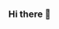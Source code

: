 ### Hi there 👋

<!--
**vandana1499/vandana1499** is a ✨ _special_ ✨ repository because its `README.md` (this file) appears on your GitHub profile.

Here are some ideas to get you started:

- 🔭 I’m currently working on my personal blog
- 🌱 I’m currently learning on Angular
- 👯 I’m looking to collaborate on github
- 💬 Ask me about Javascript and React
- 📫 How to reach me:Twitter: https://twitter.com/v_un_be_at
- 😄 Pronouns: She/Her
-->
